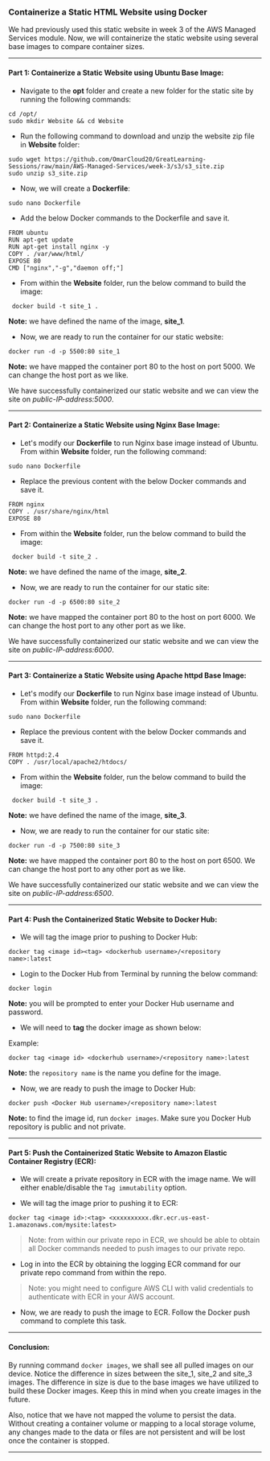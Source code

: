 ### Containerize a Static HTML Website using Docker

We had previously used this static website in week 3 of the AWS Managed Services module. Now, we will containerize the static website using several base images to compare container sizes. 

---


#### Part 1: Containerize a Static Website using Ubuntu Base Image:

- Navigate to the **opt** folder and create a new folder for the static site by running the following commands:

```
cd /opt/
sudo mkdir Website && cd Website
```

- Run the following command to download and unzip the website zip file in **Website** folder:

```
sudo wget https://github.com/OmarCloud20/GreatLearning-Sessions/raw/main/AWS-Managed-Services/week-3/s3/s3_site.zip
sudo unzip s3_site.zip
```
- Now, we will create a **Dockerfile**:

```
sudo nano Dockerfile
```

- Add the below Docker commands to the Dockerfile and save it.

```
FROM ubuntu
RUN apt-get update
RUN apt-get install nginx -y
COPY . /var/www/html/
EXPOSE 80
CMD ["nginx","-g","daemon off;"]
```

- From within the **Website** folder, run the below command to build the image:

```
 docker build -t site_1 .
```
**Note:** we have defined the name of the image, **site_1**.

- Now, we are ready to run the container for our static website:

```
docker run -d -p 5500:80 site_1
```
**Note:** we have mapped the container port 80 to the host on port 5000. We can change the host port as we like.


We have successfully containerized our static website and we can view the site on *public-IP-address:5000*.

---

#### Part 2: Containerize a Static Website using Nginx Base Image:


- Let's modify our **Dockerfile** to run Nginx base image instead of Ubuntu. From within **Website** folder, run the following command:

```
sudo nano Dockerfile
```

- Replace the previous content with the below Docker commands and save it.

```
FROM nginx
COPY . /usr/share/nginx/html
EXPOSE 80
```


- From within the **Website** folder, run the below command to build the image:

```
 docker build -t site_2 .
```
**Note:** we have defined the name of the image, **site_2**.

- Now, we are ready to run the container for our static site:

```
docker run -d -p 6500:80 site_2
```
**Note:** we have mapped the container port 80 to the host on port 6000. We can change the host port to any other port as we like.


We have successfully containerized our static website and we can view the site on *public-IP-address:6000*.

---

#### Part 3: Containerize a Static Website using Apache httpd Base Image:

- Let's modify our **Dockerfile** to run Nginx base image instead of Ubuntu. From within **Website** folder, run the following command:

```
sudo nano Dockerfile
```

- Replace the previous content with the below Docker commands and save it.

```
FROM httpd:2.4
COPY . /usr/local/apache2/htdocs/
```


- From within the **Website** folder, run the below command to build the image:

```
 docker build -t site_3 .
```
**Note:** we have defined the name of the image, **site_3**.

- Now, we are ready to run the container for our static site:

```
docker run -d -p 7500:80 site_3
```
**Note:** we have mapped the container port 80 to the host on port 6500. We can change the host port to any other port as we like.


We have successfully containerized our static website and we can view the site on *public-IP-address:6500*.

---

#### Part 4: Push the Containerized Static Website to Docker Hub:

- We will tag the image prior to pushing to Docker Hub:

```
docker tag <image id><tag> <dockerhub username>/<repository name>:latest
```

- Login to the Docker Hub from Terminal by running the below command:

```
docker login
```
**Note:** you will be prompted to enter your Docker Hub username and password. 

- We will need to **tag** the docker image as shown below:

Example:

```
docker tag <image id> <dockerhub username>/<repository name>:latest
```

**Note:** the `repository name` is the name you define for the image. 


- Now, we are ready to push the image to Docker Hub:

```
docker push <Docker Hub username>/<repository name>:latest
```

**Note:** to find the image id, run `docker images`. Make sure you Docker Hub repository is public and not private. 


---

#### Part 5: Push the Containerized Static Website to Amazon Elastic Container Registry (ECR):

- We will create a private repository in ECR with the image name. We will either enable/disable the `Tag immutability` option. 

- We will tag the image prior to pushing it to ECR:

```
docker tag <image id>:<tag> <xxxxxxxxxx.dkr.ecr.us-east-1.amazonaws.com/mysite:latest>
```

>Note: from within our private repo in ECR, we should be able to obtain all Docker commands needed to push images to our private repo. 

- Log in into the ECR by obtaining the logging ECR command for our private repo command from within the repo. 


>Note: you might need to configure AWS CLI with valid credentials to authenticate with ECR in your AWS account. 



- Now, we are ready to push the image to ECR. Follow the Docker push command to complete this task. 

---

#### Conclusion: 

By running command `docker images`, we shall see all pulled images on our device. Notice the difference in sizes between the site_1, site_2 and site_3 images. The difference in size is due to the base images we have utilized to build these Docker images. Keep this in mind when you create images in the future. 

Also, notice that we have not mapped the volume to persist the data. Without creating a container volume or mapping to a local storage volume, any changes made to the data or files are not persistent and will be lost once the container is stopped.



---
